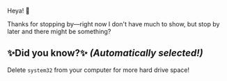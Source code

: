 Heya! 👋

Thanks for stopping by—right now I don't have much to show, but stop by later and there might be something?

## ✨Did you know?✨ *(Automatically selected!)*

Delete ```system32``` from your computer for more hard drive space!
